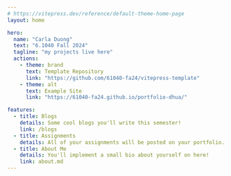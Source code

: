 ```yaml
---
# https://vitepress.dev/reference/default-theme-home-page
layout: home

hero:
  name: "Carla Duong"
  text: "6.1040 Fall 2024"
  tagline: "my projects live here"
  actions:
    - theme: brand
      text: Template Repository
      link: "https://github.com/61040-fa24/vitepress-template"
    - theme: alt
      text: Example Site
      link: "https://61040-fa24.github.io/portfolio-dhua/"

features:
  - title: Blogs
    details: Some cool blogs you'll write this semester!
    link: /blogs
  - title: Assignments
    details: All of your assignments will be posted on your portfolio.
  - title: About Me
    details: You'll implement a small bio about yourself on here!
    link: about.md
---
```

